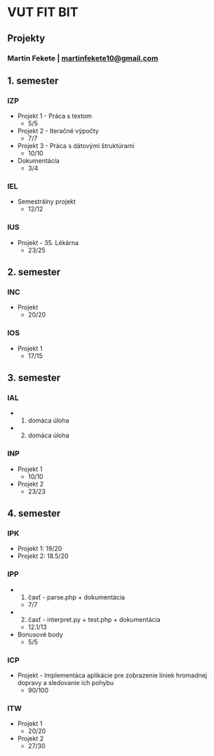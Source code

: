 # VUT FIT BIT
## **Projekty**
### Martin Fekete | martinfekete10@gmail.com

## **1. semester**
### **IZP**
- Projekt 1 - Práca s textom
    - 5/5
- Projekt 2 - Iteračné výpočty
    - 7/7
- Projekt 3 - Práca s dátovými štruktúrami
    - 10/10
- Dokumentácia
    - 3/4

### **IEL**
- Semestrálny projekt
    - 12/12

### **IUS**
- Projekt - 35. Lékárna
    - 23/25


## **2. semester**
### **INC**
- Projekt
    - 20/20

### **IOS**
- Projekt 1
    - 17/15


## **3. semester**
### **IAL**
- 1. domáca úloha
- 2. domáca úloha

### **INP**
- Projekt 1
    - 10/10
- Projekt 2
    - 23/23


## **4. semester**
### **IPK**
- Projekt 1: 19/20
- Projekt 2: 18.5/20

### **IPP**
- 1. časť - parse.php + dokumentácia
    - 7/7
- 2. časť - interpret.py + test.php + dokumentácia
    - 12.1/13
- Bonusové body
    - 5/5

### **ICP**
- Projekt - Implementáca aplikácie pre zobrazenie liniek hromadnej dopravy a sledovanie ich pohybu
    - 90/100

### **ITW**
- Projekt 1
    - 20/20
- Projekt 2
    - 27/30

